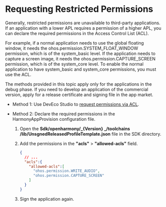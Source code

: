 # Requesting Restricted Permissions

Generally, restricted permissions are unavailable to third-party applications. If an application with a lower APL requires a permission of a higher APL, you can declare the required permissions in the Access Control List (ACL).

For example, if a normal application needs to use the global floating window, it needs the ohos.permission.SYSTEM_FLOAT_WINDOW permission, which is of the system_basic level. If the application needs to capture a screen image, it needs the ohos.permission.CAPTURE_SCREEN permission, which is of the system_core level. To enable the normal application to have system_basic and system_core permissions, you must use the ACL.

The methods provided in this topic apply only for the applications in the debug phase. If you need to develop an application of the commercial version, apply for a release certificate and signing file in the app market.

- Method 1: Use DevEco Studio to [request permissions via ACL](https://developer.huawei.com/consumer/en/doc/harmonyos-guides-V5/ide-signing-V5).

- Method 2: Declare the required permissions in the HarmonyAppProvision configuration file.
  1. Open the **Sdk/openharmony/_{Version} _/toolchains /lib/UnsgnedReleasedProfileTemplate.json** file in the SDK directory.
  2. Add the permissions in the **"acls"** &gt; **"allowed-acls"** field.

      ```json
      {
        // ...
        "acls":{
          "allowed-acls":[
            "ohos.permission.WRITE_AUDIO",
            "ohos.permission.CAPTURE_SCREEN"
          ]
        }
      }
      ```

  3. Sign the application again.
